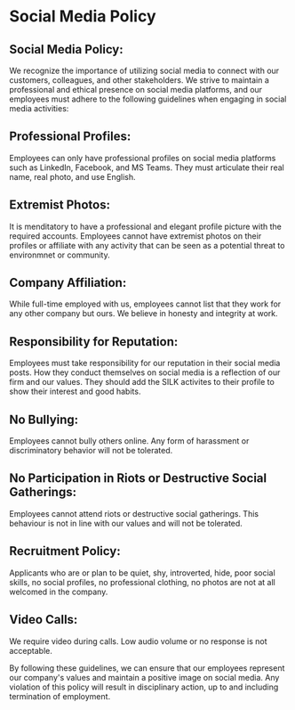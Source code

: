 # Social Media Policy

## Social Media Policy:
We recognize the importance of utilizing social media to connect with our customers, colleagues, and other stakeholders. We strive to maintain a professional and ethical presence on social media platforms, and our employees must adhere to the following guidelines when engaging in social media activities:

## Professional Profiles:
Employees can only have professional profiles on social media platforms such as LinkedIn, Facebook, and MS Teams. They must articulate their real name, real photo, and use English.

## Extremist Photos:
It is menditatory to have a professional and elegant profile picture with the required accounts. Employees cannot have extremist photos on their profiles or affiliate with any activity that can be seen as a potential threat to environmnet or community.

## Company Affiliation:
While full-time employed with us, employees cannot list that they work for any other company but ours. We believe in honesty and integrity at work. 

## Responsibility for Reputation:
Employees must take responsibility for our reputation in their social media posts. How they conduct themselves on social media is a reflection of our firm and our values. They should add the SILK activites to their profile to show their interest and good habits. 

## No Bullying:
Employees cannot bully others online. Any form of harassment or discriminatory behavior will not be tolerated.

## No Participation in Riots or Destructive Social Gatherings:
Employees cannot attend riots or destructive social gatherings. This behaviour is not in line with our values and will not be tolerated.

## Recruitment Policy:
Applicants who are or plan to be quiet, shy, introverted, hide, poor social skills, no social profiles, no professional clothing, no photos are not at all welcomed in the company.

## Video Calls:
We require video during calls. Low audio volume or no response is not acceptable.

By following these guidelines, we can ensure that our employees represent our company's values and maintain a positive image on social media. Any violation of this policy will result in disciplinary action, up to and including termination of employment.
